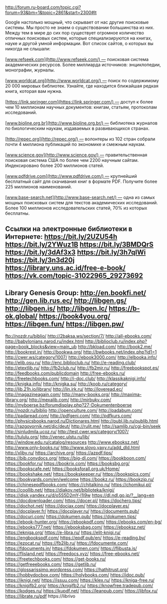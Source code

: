http://forum.ru-board.com/topic.cgi?forum=93&bm=1&topic=2861&start=2300#lt

Google настолько мощный, что скрывает от нас другие поисковые системы. Мы просто не знаем о существовании большинства из них. Между тем в мире до сих пор существует огромное количество отличных поисковых систем, которые специализируются на книгах, науке и другой умной информации. Вот список сайтов, о которых вы никогда не слышали:  
   
[www.refseek.com](http://www.refseek.com/) — поисковая система академических ресурсов. Более миллиарда источников: энциклопедии, монографии, журналы.  
   
[www.worldcat.org](http://www.worldcat.org/) — поиск по содержимому 20 000 мировых библиотек. Узнайте, где находится ближайшая редкая книга, которая вам нужна.  
   
[https://link.springer.com](https://link.springer.com/) — доступ к более чем 10 миллионам научных документов: книгам, статьям, протоколам исследований.  
   
[www.bioline.org.br](http://www.bioline.org.br/) — библиотека журналов по биологическим наукам, издаваемых в развивающихся странах.  
   
[http://repec.org](http://repec.org/) — волонтеры из 102 стран собрали почти 4 миллиона публикаций по экономике и смежным наукам.  
   
[www.science.gov](http://www.science.gov/) — правительственная поисковая система США по более чем 2200 научным сайтам. Индексировано более 200 миллионов статей.  
   
[www.pdfdrive.com](http://www.pdfdrive.com/) — крупнейший бесплатный сайт для скачивания книг в формате PDF. Получите более 225 миллионов наименований.  
   
[www.base-search.net](http://www.base-search.net/) — одна из самых мощных поисковых систем для текстов академических исследований. Более 100 миллионов исследовательских статей, 70% из которых бесплатны.

Ссылки на электронные библиотеки в Интернете:
https://bit.ly/2UZU54h
https://bit.ly/2YWuz1B
https://bit.ly/3BMDQrS
https://bit.ly/3dAf3x3
https://bit.ly/3h7qIWi
https://bit.ly/3n3d20j
https://library.uns.ac.id/free-e-book/
https://vk.com/topic-31022965_29273692
---------------------------------------------------------------------------------------------------
Library Genesis Group:
http://en.bookfi.net/
http://gen.lib.rus.ec/
http://libgen.gs/
http://libgen.is/
http://libgen.lc/
https://b-ok.global/
https://book4you.org/
https://libgen.fun/
https://libgen.pw/
---------------------------------------------------------------------------------------------------
ftp://nozdr.ru/biblio/
http://2baksa.ws/section/7/
http://all-ebooks.com/
http://babylonians.narod.ru/index.html
http://biblioclub.ru/index.php?page=book_blocks&view=main_ub
http://bkload.com/
http://book2.me/
http://bookrest.in/
http://bookwa.org/
http://bwbooks.net/index.php?id1=1
http://cwer.ws/category/1007/
http://ebook3000.com/
http://elbooka.info/
http://elib.osu.ru/
http://enc.biblioclub.ru/
http://e-reading.club/
http://etextlib.ru/
http://fb2club.ru/
http://fb2mir.ru/
http://freebookspot.es/
http://feedbooks.com/publicdomain
http://free-ebooks.ru/
http://freetechbooks.com/
http://i-doc.club/
http://klassikaknigi.info/
http://knigka.info/
http://knigka.su/
http://koob.ru/category/
http://lib.21h.io/library/
http://lin.irk.ru/
http://loveread.ec/
http://magazineagain.com/
http://many-books.org/
http://maxima-library.org/
http://mexalib.com/
http://mirbukv.com/
http://myboerse.bz/forumdisplay.php?27-Dokumentenboerse
http://nozdr.ru/biblio
http://openculture.com/
http://padabum.com/
http://padaread.com/
http://pdfgeni.com/
http://pdfkurs.com/
http://physicsbooks.narod.ru/Dictionares.html
http://publ.lib.ru/publib.html
http://razgovornik.net/dic/deut/
http://rulit.me/
http://samlib.ru/cgi-bin/seek
http://sinludmila.ucoz.ru/
http://test.cwer.ws/category/1007/
http://tululu.org/
http://venec.ulstu.ru/lib/
http://window.edu.ru/catalog/resources
http://www.ebooksz.net/
http://www.only-books.ru/
http://www.slovo.yaxy.ru/add_dld.html
http://xliby.ru/
https://archive.org/
https://azpdf.tips/
https://bib.convdocs.org/
https://big-dl.com/
https://bookboon.com/
https://bookfor.ru/
https://bookrix.com/
https://booksbg.org/
https://bookscafe.net/
https://booksforall.org.uk/Home/
https://bookshake.net/
https://bookskeeper.ru/
https://bookspics.com/
https://bookyards.com/en/welcome
https://bookz.ru/
https://bookzip.ru/
https://chinesepdfbooks.com/
https://chitalkino.ru/
https://chomikuj.pl/
https://coollib.net/
https://diakov.net/biblioteka/knigi/
https://disk.yandex.ru/d/o5S5D2mY-l1I9w
https://dl.ndl.go.jp/?__lang=en
https://docdownloader.com/
https://docer.pl/
https://dochero.tips/
https://dochot.net/
https://docjax.com/
https://docplayer.es/
https://docplayer.fr/
https://docplayer.ru/
https://documents.pub/
https://docuri.com/
https://dokumen.pub/
https://dokumen.tips/
https://ebook-hunter.org/
https://ebookpdf.com/
https://ebooks.com/en-bg/
https://ebooks777.net/
https://ebooksbag.com/
https://ebooksz.net/
https://ekniga.org/
https://e-libra.ru/
https://elit-knigi.ru/
https://engbookspdf.com/
https://epdf.pub/en/
https://e-reading.by/
https://ezocat.ru/
https://fb2lib.ru/
https://fdocumente.com/
https://fdocuments.in/
https://fdokumen.com/
https://flibusta.is/
https://flisland.net/
https://freedocs.xyz/
https://free-ebooks.net/
https://freetechbooks.com/
https://get-books.ru/
https://getfreeebooks.com/
https://getlib.ru/
https://glossarissimo.wordpress.com/
https://hathitrust.org/
https://hobbydocbox.com/
https://holybooks.com/
https://idoc.pub/
https://iknigi.net/
https://issuu.com/
https://klex.ru/
https://kniga-free.ru/
https://knigifb2.org/
https://knigifb2.ru/
https://knowfree.tradepub.com/
https://kodges.ru/
https://kupdf.net/
https://leanpub.com/
https://libfox.ru/
https://librate.ru/pdf
https://librivo
